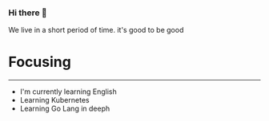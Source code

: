 ### Hi there 👋 

We live in a short period of time. it's good to be good
# Focusing
  *** 
  - I'm currently learning English
  - Learning Kubernetes
  - Learning Go Lang in deeph
<!--
**rifatdinc/rifatdinc** is a ✨ _special_ ✨ repository because its `README.md` (this file) appears on your GitHub profile.

Here are some ideas to get you started:

- 🔭 I’m currently working on ...
- 🌱 I’m currently learning ...
- 👯 I’m looking to collaborate on ...
- 🤔 I’m looking for help with ...
- 💬 Ask me about ...
- 📫 How to reach me: ...
- 😄 Pronouns: ...
- ⚡ Fun fact: ...
-->
